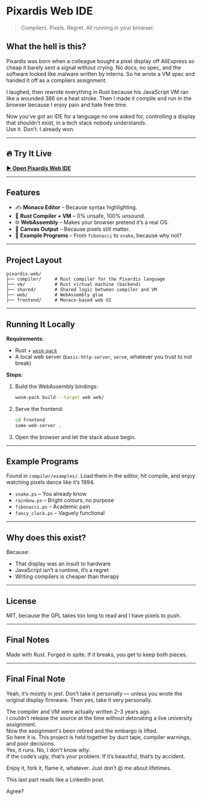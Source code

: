 # Pixardis Web IDE

> Compilers. Pixels. Regret. All running in your browser.

## What the hell is this?

Pixardis was born when a colleague bought a pixel display off AliExpress so cheap it barely sent a signal without crying.  No docs, no spec, and the software looked like malware written by interns. So he wrote a VM spec and handed it off as a compilers assignment.  

I laughed, then rewrote everything in Rust because his JavaScript VM ran like a wounded 386 on a heat stroke.  Then I made it compile and run in the browser because I enjoy pain and hate free time.

Now you’ve got an IDE for a language no one asked for, controlling a display that shouldn’t exist, in a tech stack nobody understands.  
Use it. Don’t. I already won.

---

## 🔥 Try It Live

[**▶ Open Pixardis Web IDE**](https://keithbugeja.github.io/pixardis-web/frontend/index.html)

---

## Features

- ✍️ **Monaco Editor** – Because syntax highlighting.  
- 🦀 **Rust Compiler + VM** – 0% unsafe, 100% unsound. 
- 🌐 **WebAssembly** – Makes your browser pretend it’s a real OS.
- 🎨 **Canvas Output** – Because pixels still matter.  
- 🧪 **Example Programs** – From `fibonacci` to `snake`, because why not?

---

## Project Layout

```
pixardis-web/
├── compiler/     # Rust compiler for the Pixardis language
├── vm/           # Rust virtual machine (backend)
├── shared/       # Shared logic between compiler and VM
├── web/          # WebAssembly glue
├── frontend/     # Monaco-based web UI
```

---

## Running It Locally

**Requirements:**

- Rust + [`wasm-pack`](https://rustwasm.github.io/wasm-pack/)
- A local web server (`basic-http-server`, `serve`, whatever you trust to not break)

**Steps:**

1. Build the WebAssembly bindings:
   ```bash
   wasm-pack build --target web web/
   ```

2. Serve the frontend:
   ```bash
   cd frontend
   some-web-server .
   ```

3. Open the browser and let the stack abuse begin.

---

## Example Programs

Found in `compiler/examples/`. Load them in the editor, hit compile, and enjoy watching pixels dance like it’s 1994.

- `snake.ps` – You already know  
- `rainbow.ps` – Bright colours, no purpose  
- `fibonacci.ps` – Academic pain  
- `fancy_clock.ps` – Vaguely functional

---

## Why does this exist?

Because:
- That display was an insult to hardware
- JavaScript isn’t a runtime, it’s a regret
- Writing compilers is cheaper than therapy

---

## License

MIT, because the GPL takes too long to read and I have pixels to push.

---

## Final Notes

Made with Rust. Forged in spite.
If it breaks, you get to keep both pieces.

---

## Final Final Note

Yeah, it’s mostly in jest. Don’t take it personally — unless you wrote the original display firmware. Then yes, take it very personally.

The compiler and VM were actually written 2–3 years ago.  
I couldn’t release the source at the time without detonating a live university assignment.  
Now the assignment's been retired and the embargo is lifted.  
So here it is. 
This project is held together by duct tape, compiler warnings, and poor decisions.  
Yes, it runs. No, I don’t know why.  
If the code’s ugly, that’s your problem. If it’s beautiful, that’s by accident.  

Enjoy it, fork it, flame it, whatever. Just don’t @ me about lifetimes.

This last part reads like a LinkedIn post.

Agree?
